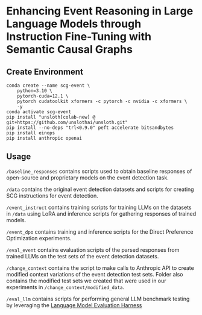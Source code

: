 # Enhancing Event Reasoning in Large Language Models through Instruction Fine-Tuning with Semantic Causal Graphs


## Create Environment
```
conda create --name scg-event \
    python=3.10 \
    pytorch-cuda=12.1 \
    pytorch cudatoolkit xformers -c pytorch -c nvidia -c xformers \
    -y
conda activate scg-event
pip install "unsloth[colab-new] @ git+https://github.com/unslothai/unsloth.git"
pip install --no-deps "trl<0.9.0" peft accelerate bitsandbytes
pip install einops
pip install anthropic openai
```

## Usage
`/baseline_responses` contains scripts used to obtain baseline responses of open-source and proprietary models on the event detection task.

`/data` contains the original event detection datasets and scripts for creating SCG instructions for event detection.

`/event_instruct` contains training scripts for training LLMs on the datasets in `/data` using LoRA and inference scripts for gathering responses of trained models.

`/event_dpo` contains training and inference scripts for the Direct Preference Optimization experiments.

`/eval_event` contains evaluation scripts of the parsed responses from trained LLMs on the test sets of the event detection datasets.

`/change_context` contains the script to make calls to Anthropic API to create modified context variations of the event detection test sets. Folder also contains the modified test sets we created that were used in our experiments in `/change_context/modified_data`.

`/eval_llm` contains scripts for performing general LLM benchmark testing by leveraging the [Language Model Evaluation Harness](https://github.com/EleutherAI/lm-evaluation-harness/tree/main)





